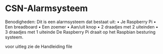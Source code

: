 # CSN-Alarmsysteem

Benodigheden:
Dit is een alarmsysteem dat bestaat uit:
•	Je Raspberry Pi
•	Een breadboard
•	Een zoemer
•	Aan/uit knop
•	2 draadjes met 2 uiteinden
•	3 draadjes met 1 uiteinde
De Raspberry Pi draait op het Raspbian besturing systeem.

voor uitleg zie de Handleiding file
